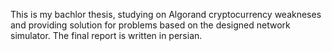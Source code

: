 This is my bachlor thesis, studying on Algorand cryptocurrency weakneses and providing solution for problems based on the designed network simulator. The final report is written in persian.

